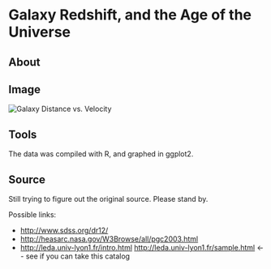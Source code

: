 # Galaxy Redshift, and the Age of the Universe

## About



## Image

![Galaxy Distance vs. Velocity](https://raw.githubusercontent.com/zonination/galaxies/master/galaxies.png)

## Tools

The data was compiled with R, and graphed in ggplot2.

## Source

Still trying to figure out the original source. Please stand by.

Possible links:

* http://www.sdss.org/dr12/
* http://heasarc.nasa.gov/W3Browse/all/pgc2003.html
* http://leda.univ-lyon1.fr/intro.html http://leda.univ-lyon1.fr/sample.html <-- see if you can take this catalog
